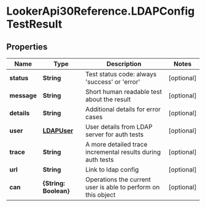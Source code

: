 # LookerApi30Reference.LDAPConfigTestResult

## Properties
Name | Type | Description | Notes
------------ | ------------- | ------------- | -------------
**status** | **String** | Test status code: always &#39;success&#39; or &#39;error&#39; | [optional] 
**message** | **String** | Short human readable test about the result | [optional] 
**details** | **String** | Additional details for error cases | [optional] 
**user** | [**LDAPUser**](LDAPUser.md) | User details from LDAP server for auth tests | [optional] 
**trace** | **String** | A more detailed trace incremental results during auth tests | [optional] 
**url** | **String** | Link to ldap config | [optional] 
**can** | **{String: Boolean}** | Operations the current user is able to perform on this object | [optional] 


